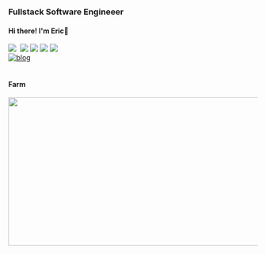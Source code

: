 <div>
  <h3>Fullstack Software Engineeer</h3>
  <h4>Hi there! I'm Eric🤚</h4> 
  <img src="https://img.shields.io/badge/React-61DAFB?style=flat&logo=React&logoColor=white"/>&nbsp;
  <img src="https://img.shields.io/badge/Next.js-000000?style=flat&logo=Next.js&logoColor=white"/>
  <img src="https://img.shields.io/badge/TypeScript-3178C6?style=flat&logo=TypeScript&logoColor=white"/>
  <img src="https://img.shields.io/badge/HTML5-E34F26?style=flat&logo=HTML5&logoColor=white"/> 
  <img src="https://img.shields.io/badge/CSS3-1572B6?style=flat&logo=CSS3&logoColor=white"/>
  <div>
    <a href="https://kangs-develop.tistory.com/" target="_blank"><img src="https://img.shields.io/badge/Tech_Blog-red" alt="blog"/></a>
  </div>
  <br />
  <h4>Farm</h4>
  <div>
    <a href="https://github.com/devxb/gitanimals">
      <img
        src="https://render.gitanimals.org/farms/kangactor123"
        width="600"
        height="300"
      />
    </a>
  </div>
</div>
